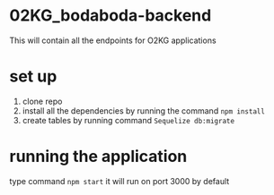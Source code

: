 # 02KG_bodaboda-backend
This will contain all the endpoints for O2KG applications

# set up
1. clone repo
2. install all the dependencies by running the command `npm install`
3. create tables by running command `Sequelize db:migrate`


# running the application 
type command `npm start`
it will run on port 3000 by default
